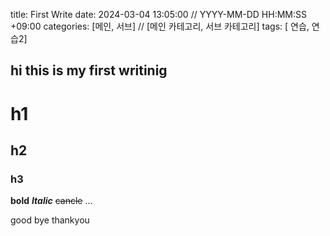 title: First Write
date: 2024-03-04 13:05:00
// YYYY-MM-DD HH:MM:SS +09:00
categories: [메인, 서브]
// [메인 카테고리, 서브 카테고리]
tags: [ 연습, 연습2]

## hi this is my first writinig
# h1
## h2
### h3
**bold**
***Italic***
~~cancle~~
...

good bye thankyou
